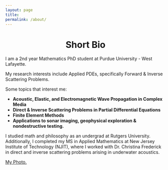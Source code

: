 ```yaml
---
layout: page
title: 
permalink: /about/
---
```


# <center>Short Bio</center>

I am a 2nd year Mathematics PhD student at Purdue University - West Lafayette.

My research interests include Applied PDEs, specifically Forward & Inverse Scattering Problems.

Some topics that interest me:

- **Acoustic, Elastic, and Electromagnetic Wave Propagation in Complex Media**
- **Direct & Inverse Scattering Problems in Partial Differential Equations**
- **Finite Element Methods**
- **Applications to sonar imaging, geophysical exploration & nondestructive testing.**

I studied math and philosophy as an undergrad at Rutgers University. Additionally, I completed my MS in Applied Mathematics at New Jersey Institute of Technology (NJIT), where I worked with Dr. Christina Frederick in direct and inverse scattering problems arising in underwater acoustics.

<a href="https://obiorag.github.io/img/mypicbirs.jpg" target="_blank">My Photo.</a>

